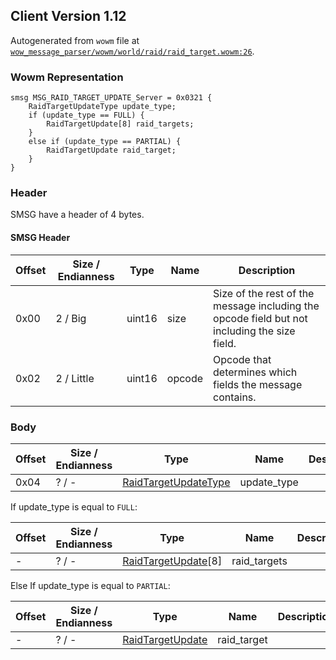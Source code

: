 ## Client Version 1.12

Autogenerated from `wowm` file at [`wow_message_parser/wowm/world/raid/raid_target.wowm:26`](https://github.com/gtker/wow_messages/tree/main/wow_message_parser/wowm/world/raid/raid_target.wowm#L26).

### Wowm Representation
```rust,ignore
smsg MSG_RAID_TARGET_UPDATE_Server = 0x0321 {
    RaidTargetUpdateType update_type;
    if (update_type == FULL) {
        RaidTargetUpdate[8] raid_targets;
    }
    else if (update_type == PARTIAL) {
        RaidTargetUpdate raid_target;
    }
}
```
### Header
SMSG have a header of 4 bytes.

#### SMSG Header
| Offset | Size / Endianness | Type   | Name   | Description |
| ------ | ----------------- | ------ | ------ | ----------- |
| 0x00   | 2 / Big           | uint16 | size   | Size of the rest of the message including the opcode field but not including the size field.|
| 0x02   | 2 / Little        | uint16 | opcode | Opcode that determines which fields the message contains.|
### Body
| Offset | Size / Endianness | Type | Name | Description |
| ------ | ----------------- | ---- | ---- | ----------- |
| 0x04 | ? / - | [RaidTargetUpdateType](raidtargetupdatetype.md) | update_type |  |

If update_type is equal to `FULL`:

| Offset | Size / Endianness | Type | Name | Description |
| ------ | ----------------- | ---- | ---- | ----------- |
| - | ? / - | [RaidTargetUpdate](raidtargetupdate.md)[8] | raid_targets |  |

Else If update_type is equal to `PARTIAL`:

| Offset | Size / Endianness | Type | Name | Description |
| ------ | ----------------- | ---- | ---- | ----------- |
| - | ? / - | [RaidTargetUpdate](raidtargetupdate.md) | raid_target |  |
